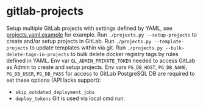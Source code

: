 # gitlab-projects
Setup multiple GitLab projects with settings defined by YAML, see [projects.yaml.example](projects.yaml.example) for example.
Run `./projects.py --setup-projects` to create and/or setup projects in GitLab.
Run `./projects.py --template-projects` to update templates within via git.
Run `./projects.py --bulk-delete-tags-in-projects` to bulk delete docker registry tags by rules defined in YAML.
Env var `GL_ADMIN_PRIVATE_TOKEN` needed to access GitLab as Admin to create and setup projects.
Env vars `PG_DB_HOST`, `PG_DB_NAME`, `PG_DB_USER`, `PG_DB_PASS` for access to GitLab PostgreSQL DB are required to set these options (API lacks support):
- `skip_outdated_deployment_jobs`
- `deploy_tokens`
Git is used via local cmd run.
